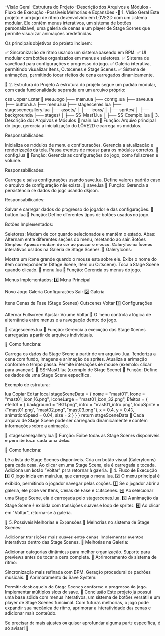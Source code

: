 -Visão Geral
-Estrutura do Projeto
-Descrição dos Arquivos e Módulos
-Fluxo de Execução
-Possíveis Melhorias e Expansões
-📌 1. Visão Geral
Este projeto é um jogo de ritmo desenvolvido em LÖVE2D com um sistema modular. Ele contém menus interativos, um sistema de botões personalizável, uma galeria de cenas e um player de Stage Scenes que permite visualizar animações predefinidas.

Os principais objetivos do projeto incluem:

✅ Sincronização de ritmo usando um sistema baseado em BPM.
✅ UI modular com botões organizados em menus e seletores.
✅ Sistema de save/load para configurações e progresso do jogo.
✅ Galeria interativa, permitindo visualizar Itens, Cutscenes e Stage Scenes.
✅ Sistema de animações, permitindo tocar efeitos de cena carregados dinamicamente.

📁 2. Estrutura do Projeto
A estrutura do projeto segue um padrão modular, com cada funcionalidade separada em um arquivo próprio:

css
Copiar
Editar
📂 MeuJogo
 ├── main.lua
 ├── config.lua
 ├── save.lua
 ├── button.lua
 ├── menu.lua
 ├── stagescenes.lua
 ├── stagescenegallery.lua
 ├── assets/
 │   ├── icons/
 │   ├── sprites/
 │   ├── backgrounds/
 ├── stages/
 │   ├── SS-Mast1.lua
 │   ├── SS-Exemplo.lua
📝 3. Descrição dos Arquivos e Módulos
🔹 main.lua
📌 Função: Arquivo principal do jogo, gerencia a inicialização do LÖVE2D e carrega os módulos.

Responsabilidades:

Inicializa os módulos de menu e configurações.
Gerencia a atualização e renderização da tela.
Passa eventos de mouse para os módulos corretos.
🔹 config.lua
📌 Função: Gerencia as configurações do jogo, como fullscreen e volume.

Responsabilidades:

Carrega e salva configurações usando save.lua.
Define valores padrão caso o arquivo de configuração não exista.
🔹 save.lua
📌 Função: Gerencia a persistência de dados do jogo usando dkjson.

Responsabilidades:

Salvar e carregar dados do progresso do jogador e das configurações.
🔹 button.lua
📌 Função: Define diferentes tipos de botões usados no jogo.

Botões Implementados:

Seletores: Mudam de cor quando selecionados e mantêm o estado.
Abas: Alternam entre diferentes seções do menu, resetando ao sair.
Botões Simples: Apenas mudam de cor ao passar o mouse.
GaleryIcons: Ícones interativos usados na Galeria de Stage Scenes.
📌 GaleryIcons:

Mostra um ícone grande quando o mouse está sobre ele.
Exibe o nome do item correspondente (Stage Scene, Item ou Cutscene).
Toca a Stage Scene quando clicado.
🔹 menu.lua
📌 Função: Gerencia os menus do jogo.

Menus Implementados:
1️⃣ Menu Principal

Novo Jogo
Galeria
Configurações
Sair
2️⃣ Galeria

Itens
Cenas de Fase (Stage Scenes)
Cutscenes
Voltar
3️⃣ Configurações

Alternar Fullscreen
Ajustar Volume
Voltar
📌 O menu controla a lógica de alternância entre menus e a navegação dentro do jogo.

🔹 stagescenes.lua
📌 Função: Gerencia a execução das Stage Scenes carregadas a partir de arquivos individuais.

📌 Como funciona:

Carrega os dados da Stage Scene a partir de um arquivo .lua.
Renderiza a cena com fundo, imagens e animação de sprites.
Atualiza a animação conforme o tempo passa.
Permite interações de mouse (exemplo: clicar para avançar).
🔹 SS-Mast1.lua (exemplo de Stage Scene)
📌 Função: Define os dados de uma Stage Scene específica.

Exemplo de estrutura:

lua
Copiar
Editar
local stageSceneData = {
    nome = "mast01",
    Icone = "mast01_icon_16.png",
    IconeLarge = "mast01_icon_32.png",
    Efeitos = {
        efeito1 = {
            background = "BG1.png",
            intro = "mast01_intro.png",
            loopSprite = {"mast01.png", "mast02.png", "mast03.png"},
            x = 0.4,
            y = 0.43,
            animationSpeed = 0.04,
            size = 2
        }
    }
}
return stageSceneData
📌 Cada arquivo de Stage Scene pode ser carregado dinamicamente e contém informações sobre a animação.

🔹 stagescenegallery.lua
📌 Função: Exibe todas as Stage Scenes disponíveis e permite tocar cada uma delas.

📌 Como funciona:

Lê a lista de Stage Scenes disponíveis.
Cria um botão visual (GaleryIcons) para cada cena.
Ao clicar em uma Stage Scene, ela é carregada e tocada.
Adiciona um botão "Voltar" para retornar à galeria.
🔄 4. Fluxo de Execução
1️⃣ O jogo inicia em main.lua, que carrega o menu.lua.
2️⃣ O menu principal é exibido, permitindo o jogador navegar pelas opções.
3️⃣ Se o jogador abrir a galeria, ele pode ver Itens, Cenas de Fase e Cutscenes.
4️⃣ Ao selecionar uma Stage Scene, ela é carregada pelo stagescenes.lua.
5️⃣ A animação da Stage Scene é exibida com transições suaves e loop de sprites.
6️⃣ Ao clicar em "Voltar", retorna-se à galeria.

🔧 5. Possíveis Melhorias e Expansões
🔹 Melhorias no sistema de Stage Scenes:

Adicionar transições mais suaves entre cenas.
Implementar eventos interativos dentro das Stage Scenes.
🔹 Melhorias na Galeria:

Adicionar categorias dinâmicas para melhor organização.
Suporte para previews antes de tocar a cena completa.
🔹 Aprimoramento do sistema de ritmo:

Sincronização mais refinada com BPM.
Geração procedural de padrões musicais.
🔹 Aprimoramento do Save System:

Permitir desbloqueio de Stage Scenes conforme o progresso do jogo.
Implementar múltiplos slots de save.
📌 Conclusão
Este projeto já possui uma base sólida com menus interativos, um sistema de botões versátil e um player de Stage Scenes funcional. Com futuras melhorias, o jogo pode expandir sua mecânica de ritmo, aprimorar a interatividade das cenas e adicionar mais conteúdo.

Se precisar de mais ajustes ou quiser aprofundar alguma parte específica, é só avisar! 🚀